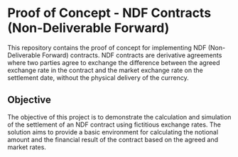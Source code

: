 # Proof of Concept - NDF Contracts (Non-Deliverable Forward)

This repository contains the proof of concept for implementing NDF (Non-Deliverable Forward) contracts. NDF contracts are derivative agreements where two parties agree to exchange the difference between the agreed exchange rate in the contract and the market exchange rate on the settlement date, without the physical delivery of the currency.

## Objective
The objective of this project is to demonstrate the calculation and simulation of the settlement of an NDF contract using fictitious exchange rates. The solution aims to provide a basic environment for calculating the notional amount and the financial result of the contract based on the agreed and market rates.
